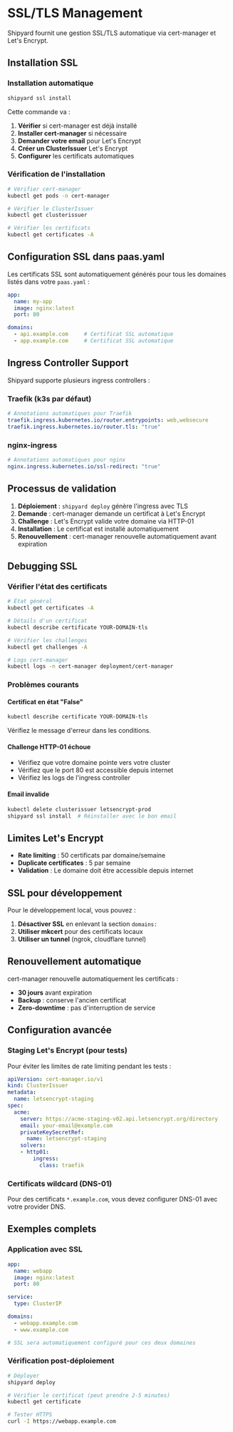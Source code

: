 # SSL/TLS Management

Shipyard fournit une gestion SSL/TLS automatique via cert-manager et Let's Encrypt.

## Installation SSL

### Installation automatique

```bash
shipyard ssl install
```

Cette commande va :
1. **Vérifier** si cert-manager est déjà installé
2. **Installer cert-manager** si nécessaire
3. **Demander votre email** pour Let's Encrypt
4. **Créer un ClusterIssuer** Let's Encrypt
5. **Configurer** les certificats automatiques

### Vérification de l'installation

```bash
# Vérifier cert-manager
kubectl get pods -n cert-manager

# Vérifier le ClusterIssuer
kubectl get clusterissuer

# Vérifier les certificats
kubectl get certificates -A
```

## Configuration SSL dans paas.yaml

Les certificats SSL sont automatiquement générés pour tous les domaines listés dans votre `paas.yaml` :

```yaml
app:
  name: my-app
  image: nginx:latest
  port: 80

domains:
  - api.example.com     # Certificat SSL automatique
  - app.example.com     # Certificat SSL automatique
```

## Ingress Controller Support

Shipyard supporte plusieurs ingress controllers :

### Traefik (k3s par défaut)
```yaml
# Annotations automatiques pour Traefik
traefik.ingress.kubernetes.io/router.entrypoints: web,websecure
traefik.ingress.kubernetes.io/router.tls: "true"
```

### nginx-ingress
```yaml
# Annotations automatiques pour nginx
nginx.ingress.kubernetes.io/ssl-redirect: "true"
```

## Processus de validation

1. **Déploiement** : `shipyard deploy` génère l'ingress avec TLS
2. **Demande** : cert-manager demande un certificat à Let's Encrypt
3. **Challenge** : Let's Encrypt valide votre domaine via HTTP-01
4. **Installation** : Le certificat est installé automatiquement
5. **Renouvellement** : cert-manager renouvelle automatiquement avant expiration

## Debugging SSL

### Vérifier l'état des certificats

```bash
# État général
kubectl get certificates -A

# Détails d'un certificat
kubectl describe certificate YOUR-DOMAIN-tls

# Vérifier les challenges
kubectl get challenges -A

# Logs cert-manager
kubectl logs -n cert-manager deployment/cert-manager
```

### Problèmes courants

#### Certificat en état "False"
```bash
kubectl describe certificate YOUR-DOMAIN-tls
```
Vérifiez le message d'erreur dans les conditions.

#### Challenge HTTP-01 échoue
- Vérifiez que votre domaine pointe vers votre cluster
- Vérifiez que le port 80 est accessible depuis internet
- Vérifiez les logs de l'ingress controller

#### Email invalide
```bash
kubectl delete clusterissuer letsencrypt-prod
shipyard ssl install  # Réinstaller avec le bon email
```

## Limites Let's Encrypt

- **Rate limiting** : 50 certificats par domaine/semaine
- **Duplicate certificates** : 5 par semaine
- **Validation** : Le domaine doit être accessible depuis internet

## SSL pour développement

Pour le développement local, vous pouvez :

1. **Désactiver SSL** en enlevant la section `domains:`
2. **Utiliser mkcert** pour des certificats locaux
3. **Utiliser un tunnel** (ngrok, cloudflare tunnel)

## Renouvellement automatique

cert-manager renouvelle automatiquement les certificats :
- **30 jours** avant expiration
- **Backup** : conserve l'ancien certificat
- **Zero-downtime** : pas d'interruption de service

## Configuration avancée

### Staging Let's Encrypt (pour tests)

Pour éviter les limites de rate limiting pendant les tests :

```yaml
apiVersion: cert-manager.io/v1
kind: ClusterIssuer
metadata:
  name: letsencrypt-staging
spec:
  acme:
    server: https://acme-staging-v02.api.letsencrypt.org/directory
    email: your-email@example.com
    privateKeySecretRef:
      name: letsencrypt-staging
    solvers:
    - http01:
        ingress:
          class: traefik
```

### Certificats wildcard (DNS-01)

Pour des certificats `*.example.com`, vous devez configurer DNS-01 avec votre provider DNS.

## Exemples complets

### Application avec SSL
```yaml
app:
  name: webapp
  image: nginx:latest
  port: 80

service:
  type: ClusterIP

domains:
  - webapp.example.com
  - www.example.com

# SSL sera automatiquement configuré pour ces deux domaines
```

### Vérification post-déploiement
```bash
# Déployer
shipyard deploy

# Vérifier le certificat (peut prendre 2-5 minutes)
kubectl get certificate

# Tester HTTPS
curl -I https://webapp.example.com
```